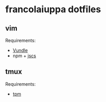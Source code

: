# francolaiuppa dotfiles

## vim

Requirements:
- [Vundle](https://github.com/VundleVim/Vundle.vim)
- npm + [jscs](http://jscs.info/)

## tmux

Requirements:
- [tpm](https://github.com/tmux-plugins/tpm)
